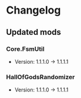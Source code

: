 # Changelog


## Updated mods

### Core.FsmUtil

- Version: 1.1.1.0 -> 1.1.1.1

### HallOfGodsRandomizer

- Version: 1.1.1.0 -> 1.1.1.1

